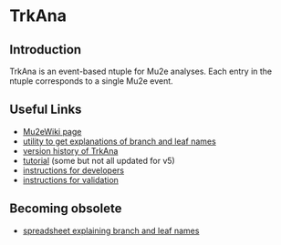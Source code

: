 # TrkAna

## Introduction

TrkAna is an event-based ntuple for Mu2e analyses. Each entry in the ntuple corresponds to a single Mu2e event. 


## Useful Links

* [Mu2eWiki page](https://mu2ewiki.fnal.gov/wiki/TrkAna)
* [utility to get explanations of branch and leaf names](tutorial/pages/helper.md)
* [version history of TrkAna](https://mu2ewiki.fnal.gov/wiki/TrkAna#Version_History_.2F_TrkAna_Musings)
* [tutorial](tutorial/README.md) (some but not all updated for v5)
* [instructions for developers](https://mu2ewiki.fnal.gov/wiki/TrkAna#For_Developers)
* [instructions for validation](validation/README.md)

## Becoming obsolete
* [spreadsheet explaining branch and leaf names](https://docs.google.com/spreadsheets/d/1IMZVgj74vxGTWqAFRtFEEcYChujJyc38VcopZh52jhc/edit)
